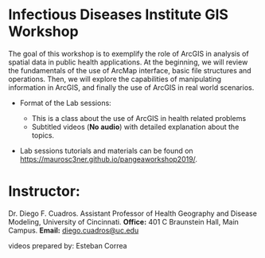 # Infectious Diseases Institute GIS Workshop

The goal of this workshop is to exemplify the role of ArcGIS in analysis of spatial data in public health applications. At the beginning, we will review the fundamentals of the use of ArcMap interface, basic file structures and operations. Then, we will explore the capabilities of manipulating information in ArcGIS, and finally the use of ArcGIS in real world scenarios.

* Format of the Lab sessions:
    + This is a class about the use of ArcGIS in health related problems
    + Subtitled videos (**No audio**) with detailed explanation about the topics.

* Lab sessions tutorials and materials can be found on 
https://maurosc3ner.github.io/pangeaworkshop2019/.

# Instructor:

Dr. Diego F. Cuadros. Assistant Professor of Health Geography and Disease Modeling, University of Cincinnati. **Office:** 401 C Braunstein Hall, Main Campus. **Email:** diego.cuadros@uc.edu

videos prepared by: Esteban Correa